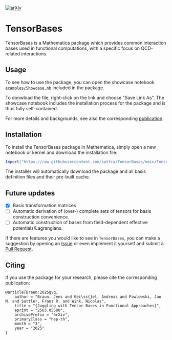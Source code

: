 [![arXiv](https://img.shields.io/badge/arXiv-2412.13043-b31b1b.svg?style=for-the-badge)](https://arxiv.org/abs/2503.05580)

# TensorBases

TensorBases is a Mathematica package which provides common interaction bases used in functional computations, with a specific focus on QCD-related interactions.

## Usage

To see how to use the package, you can open the showcase notebook [`examples/Showcase.nb`](https://github.com/satfra/TensorBases/raw/refs/heads/main/examples/Showcase.nb) included in the package.

To donwload the file, right-click on the link and choose "Save Link As". The showcase notebook includes the installation process for the package and is thus fully self-contained.

For more details and backgrounds, see also the corresponding [publication](https://arxiv.org/abs/2503.05580).

## Installation

To install the TensorBases package in Mathematica, simply open a new notebook or kernel and download the installation file:

```Mathematica
Import["https://raw.githubusercontent.com/satfra/TensorBases/main/TensorBasesInstaller.m"]
```

The installer will automatically download the package and all basis definition files and their pre-built cache.

## Future updates

- [x] Basis transformation matrices
- [ ] Automatic derivation of (over-) complete sets of tensors for basis construction convenience.
- [ ] Automatic construction of bases from field-dependent effective potentials/Lagrangians.

If there are features you would like to see in `TensorBases`, you can make a suggestion by opening an [Issue](https://github.com/satfra/TensorBases/issues) or even implement it yourself and submit a [Pull Request](https://github.com/satfra/TensorBases/pulls).

## Citing

If you use the package for your research, please cite the corresponding publication:

```
@article{Braun:2025gvq,
    author = "Braun, Jens and Gei\ss{}el, Andreas and Pawlowski, Jan M. and Sattler, Franz R. and Wink, Nicolas",
    title = "{Juggling with Tensor Bases in Functional Approaches}",
    eprint = "2503.05580",
    archivePrefix = "arXiv",
    primaryClass = "hep-th",
    month = "3",
    year = "2025"
}
```

